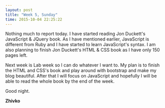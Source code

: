 ```yaml
---
layout: post
title: "Week 5, Sunday"
time: 2015-10-04 22:25:22
---
```

Nothing much to report today. I have started reading Jon Duckett's JavaScript & JQuery book. As I have mentioned earlier, JavaScript is different from Ruby and I have started to learn JavaScript's syntax. I am also planning to finish Jon Duckett's HTML & CSS book as I have only 150 pages left.

Next week is Lab week so I can do whatever I want to. My plan is to finish the HTML and CSS's book and play around with bootstrap and make my blog beautiful. After that I will focus on JavaScript and hopefully I will be able to read the whole book by the end of the week.

Good night.

__Zhivko__
